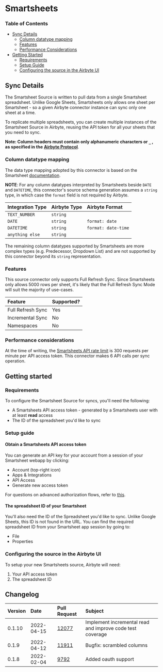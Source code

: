 # Smartsheets

### Table of Contents

* [Sync Details](smartsheets.md#sync-details)
  * [Column datatype mapping](smartsheets.md#column-datatype-mapping)
  * [Features](smartsheets.md#Features)
  * [Performance Considerations](smartsheets.md#performance-considerations)
* [Getting Started](smartsheets.md#getting-started)
  * [Requirements](smartsheets.md#requirements)
  * [Setup Guide](smartsheets.md#setup-guide)
  * [Configuring the source in the Airbyte UI](smartsheets.md#configuring-the-source-in-the-airbyte-ui)

## Sync Details

The Smartsheet Source is written to pull data from a single Smartsheet spreadsheet. Unlike Google Sheets, Smartsheets only allows one sheet per Smartsheet - so a given Airbyte connector instance can sync only one sheet at a time.

To replicate multiple spreadsheets, you can create multiple instances of the Smartsheet Source in Airbyte, reusing the API token for all your sheets that you need to sync.

**Note: Column headers must contain only alphanumeric characters or `_` , as specified in the** [**Airbyte Protocol**](../../understanding-airbyte/airbyte-specification.md).

### Column datatype mapping

The data type mapping adopted by this connector is based on the Smartsheet [documentation](https://smartsheet.redoc.ly/tag/columnsRelated#section/Column-Types).

**NOTE**: For any column datatypes interpreted by Smartsheets beside `DATE` and `DATETIME`, this connector's source schema generation assumes a `string` type, in which case the `format` field is not required by Airbyte.

| Integration Type | Airbyte Type | Airbyte Format       |
|:-----------------|:-------------|:---------------------|
| `TEXT_NUMBER`    | `string`     |                      |
| `DATE`           | `string`     | `format: date`       |
| `DATETIME`       | `string`     | `format: date-time`  |
| `anything else`  | `string`     |                      |

The remaining column datatypes supported by Smartsheets are more complex types \(e.g. Predecessor, Dropdown List\) and are not supported by this connector beyond its `string` representation.

### Features

This source connector only supports Full Refresh Sync. Since Smartsheets only allows 5000 rows per sheet, it's likely that the Full Refresh Sync Mode will suit the majority of use-cases.

| Feature           | Supported? |
|:------------------|:-----------|
| Full Refresh Sync | Yes        |
| Incremental Sync  | No         |
| Namespaces        | No         |

### Performance considerations

At the time of writing, the [Smartsheets API rate limit](https://developers.smartsheet.com/blog/smartsheet-api-best-practices#:~:text=The%20Smartsheet%20API%20currently%20imposes,per%20minute%20per%20Access%20Token.) is 300 requests per minute per API access token. This connector makes 6 API calls per sync operation.

## Getting started

### Requirements

To configure the Smartsheet Source for syncs, you'll need the following:

* A Smartsheets API access token - generated by a Smartsheets user with at least **read** access
* The ID of the spreadsheet you'd like to sync

### Setup guide

#### Obtain a Smartsheets API access token

You can generate an API key for your account from a session of your Smartsheet webapp by clicking:

* Account \(top-right icon\)
* Apps & Integrations
* API Access
* Generate new access token

For questions on advanced authorization flows, refer to [this](https://www.smartsheet.com/content-center/best-practices/tips-tricks/api-getting-started).

#### The spreadsheet ID of your Smartsheet

You'll also need the ID of the Spreadsheet you'd like to sync. Unlike Google Sheets, this ID is not found in the URL. You can find the required spreadsheet ID from your Smartsheet app session by going to:

* File
* Properties

### Configuring the source in the Airbyte UI

To setup your new Smartsheets source, Airbyte will need:

1. Your API access token
2. The spreadsheet ID

## Changelog

| Version | Date       | Pull Request                                             | Subject                                                   |
|:--------|:-----------|:---------------------------------------------------------|:----------------------------------------------------------|
| 0.1.10  | 2022-04-15 | [12077](https://github.com/airbytehq/airbyte/pull/12077)           | Implement incremental read and improve code test coverage |
| 0.1.9   | 2022-04-12 | [11911](https://github.com/airbytehq/airbyte/pull/11911) | Bugfix: scrambled columns                                 |
| 0.1.8   | 2022-02-04 | [9792](https://github.com/airbytehq/airbyte/pull/9792)   | Added oauth support                                       |
